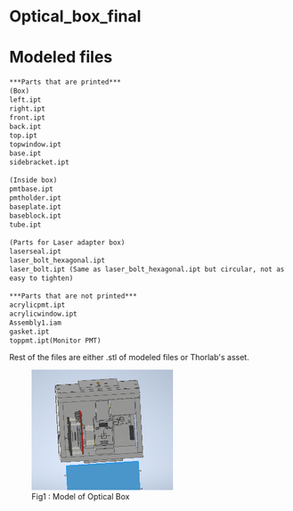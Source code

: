 # Optical_box_final
# Modeled files
```
***Parts that are printed***
(Box)
left.ipt
right.ipt
front.ipt
back.ipt
top.ipt
topwindow.ipt
base.ipt
sidebracket.ipt

(Inside box)
pmtbase.ipt
pmtholder.ipt
baseplate.ipt
baseblock.ipt
tube.ipt

(Parts for Laser adapter box)
laserseal.ipt
laser_bolt_hexagonal.ipt
laser_bolt.ipt (Same as laser_bolt_hexagonal.ipt but circular, not as easy to tighten) 

***Parts that are not printed***
acrylicpmt.ipt
acrylicwindow.ipt
Assembly1.iam
gasket.ipt
toppmt.ipt(Monitor PMT)
```
Rest of the files are either .stl of modeled files or Thorlab's asset. </br>
<figure>
 <img src="./images/opticalbox.png" height="20%" width="60%", lksadfj>
  <figcaption>Fig1 : Model of Optical Box</figcaption>
</figure>

